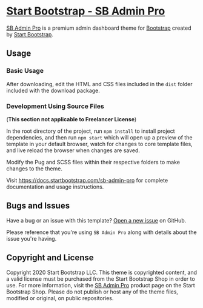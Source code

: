 # [Start Bootstrap - SB Admin Pro](https://shop.startbootstrap.com/products/sb-admin-pro/)

[SB Admin Pro](https://shop.startbootstrap.com/products/sb-admin-pro/) is a premium admin dashboard theme for [Bootstrap](https://getbootstrap.com/) created by [Start Bootstrap](https://startbootstrap.com/).

## Usage

### Basic Usage

After downloading, edit the HTML and CSS files included in the `dist` folder included with the download package.

### Development Using Source Files

(__This section not applicable to Freelancer License__)

In the root directory of the project, run `npm install` to install project dependencies, and then run `npm start` which will open up a preview of the template in your default browser, watch for changes to core template files, and live reload the browser when changes are saved.

Modify the Pug and SCSS files within their respective folders to make changes to the theme.

Visit <https://docs.startbootstrap.com/sb-admin-pro> for complete documentation and usage instructions.

## Bugs and Issues

Have a bug or an issue with this template? [Open a new issue](https://github.com/StartBootstrap/pro-feedback/issues) on GitHub.

Please reference that you're using `SB Admin Pro`
along with details about the issue you're having.

## Copyright and License

Copyright 2020 Start Bootstrap LLC. This theme is copyrighted content, and a valid license must be purchased from the Start Bootstrap Shop in order to use. For more information, visit the [SB Admin Pro](https://shop.startbootstrap.com/products/sb-admin-pro/) product page on the Start Bootstrap Shop. Please do not publish or host any of the theme files, modified or original, on public repositories.
